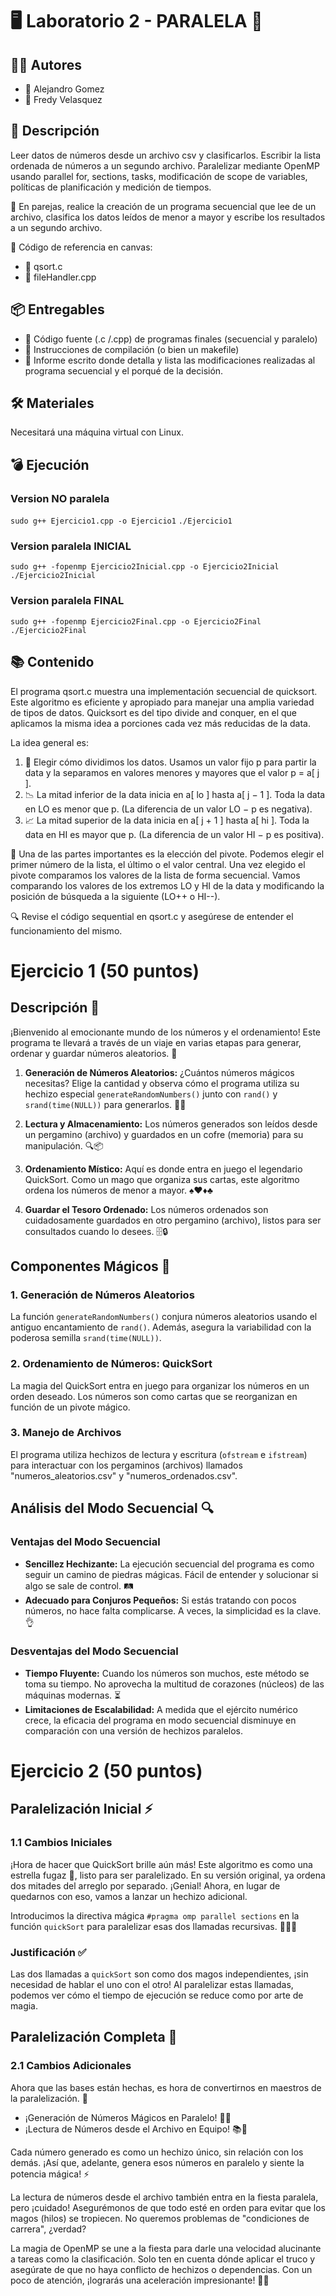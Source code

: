 # 🖥️ Laboratorio 2 - PARALELA 💽

## 🧑‍💻 Autores

- 🕺 Alejandro Gomez
- 🚶 Fredy Velasquez

## 📜 Descripción

Leer datos de números desde un archivo csv y clasificarlos. Escribir la lista ordenada de números a un segundo archivo. Paralelizar mediante OpenMP usando parallel for, sections, tasks, modificación de scope de variables, políticas de planificación y medición de tiempos. 

👥 En parejas, realice la creación de un programa secuencial que lee de un archivo, clasifica los datos leídos de menor a mayor y escribe los resultados a un segundo archivo.

🔗 Código de referencia en canvas:
- 🔢 qsort.c
- 📂 fileHandler.cpp
  

## 📦 Entregables

- 📄 Código fuente (.c /.cpp) de programas finales (secuencial y paralelo)
- 🔧 Instrucciones de compilación (o bien un makefile)
- 📝 Informe escrito donde detalla y lista las modificaciones realizadas al programa secuencial y el porqué de la decisión.

## 🛠️ Materiales

Necesitará una máquina virtual con Linux.

## 💣 Ejecución

### Version NO paralela

``sudo g++ Ejercicio1.cpp -o Ejercicio1``
``./Ejercicio1``

### Version paralela INICIAL

``sudo g++ -fopenmp Ejercicio2Inicial.cpp -o Ejercicio2Inicial``
``./Ejercicio2Inicial``

### Version paralela FINAL

``sudo g++ -fopenmp Ejercicio2Final.cpp -o Ejercicio2Final``
``./Ejercicio2Final``

## 📚 Contenido

El programa qsort.c muestra una implementación secuencial de quicksort. Este algoritmo es eficiente y apropiado para manejar una amplia variedad de tipos de datos. Quicksort es del tipo divide and conquer, en el que aplicamos la misma idea a porciones cada vez más reducidas de la data.

La idea general es:

1. 🤔 Elegir cómo dividimos los datos. Usamos un valor fijo p para partir la data y la separamos en valores menores y mayores que el valor p = a[ j ].
2. 📉 La mitad inferior de la data inicia en a[ lo ] hasta a[ j − 1 ]. Toda la data en LO es menor que p. (La diferencia de un valor LO − p es negativa).
3. 📈 La mitad superior de la data inicia en a[ j + 1 ] hasta a[ hi ]. Toda la data en HI es mayor que p. (La diferencia de un valor HI − p es positiva).

🎯 Una de las partes importantes es la elección del pivote. Podemos elegir el primer número de la lista, el último o el valor central. Una vez elegido el pivote comparamos los valores de la lista de forma secuencial. Vamos comparando los valores de los extremos LO y HI de la data y modificando la posición de búsqueda a la siguiente (LO++ o HI--).

🔍 Revise el código sequential en qsort.c y asegúrese de entender el funcionamiento del mismo. 

# Ejercicio 1 (50 puntos) 

## Descripción 📝

¡Bienvenido al emocionante mundo de los números y el ordenamiento! Este programa te llevará a través de un viaje en varias etapas para generar, ordenar y guardar números aleatorios. 🚀

1. **Generación de Números Aleatorios:** ¿Cuántos números mágicos necesitas? Elige la cantidad y observa cómo el programa utiliza su hechizo especial `generateRandomNumbers()` junto con `rand()` y `srand(time(NULL))` para generarlos. 🎩✨

2. **Lectura y Almacenamiento:** Los números generados son leídos desde un pergamino (archivo) y guardados en un cofre (memoria) para su manipulación. 🔍📦

3. **Ordenamiento Místico:** Aquí es donde entra en juego el legendario QuickSort. Como un mago que organiza sus cartas, este algoritmo ordena los números de menor a mayor. ♠️♥️♦️♣️

4. **Guardar el Tesoro Ordenado:** Los números ordenados son cuidadosamente guardados en otro pergamino (archivo), listos para ser consultados cuando lo desees. 🗄️🔒

## Componentes Mágicos 🔮

### 1. Generación de Números Aleatorios

La función `generateRandomNumbers()` conjura números aleatorios usando el antiguo encantamiento de `rand()`. Además, asegura la variabilidad con la poderosa semilla `srand(time(NULL))`.

### 2. Ordenamiento de Números: QuickSort

La magia del QuickSort entra en juego para organizar los números en un orden deseado. Los números son como cartas que se reorganizan en función de un pivote mágico.

### 3. Manejo de Archivos

El programa utiliza hechizos de lectura y escritura (`ofstream` e `ifstream`) para interactuar con los pergaminos (archivos) llamados "numeros_aleatorios.csv" y "numeros_ordenados.csv".

## Análisis del Modo Secuencial 🔍

### Ventajas del Modo Secuencial

- **Sencillez Hechizante:** La ejecución secuencial del programa es como seguir un camino de piedras mágicas. Fácil de entender y solucionar si algo se sale de control. 🛤️
- **Adecuado para Conjuros Pequeños:** Si estás tratando con pocos números, no hace falta complicarse. A veces, la simplicidad es la clave. 👌

### Desventajas del Modo Secuencial

- **Tiempo Fluyente:** Cuando los números son muchos, este método se toma su tiempo. No aprovecha la multitud de corazones (núcleos) de las máquinas modernas. ⏳
- **Limitaciones de Escalabilidad:** A medida que el ejército numérico crece, la eficacia del programa en modo secuencial disminuye en comparación con una versión de hechizos paralelos.


# Ejercicio 2 (50 puntos) 

## Paralelización Inicial ⚡

### 1.1 Cambios Iniciales

¡Hora de hacer que QuickSort brille aún más! Este algoritmo es como una estrella fugaz 🌠, listo para ser paralelizado. En su versión original, ya ordena dos mitades del arreglo por separado. ¡Genial! Ahora, en lugar de quedarnos con eso, vamos a lanzar un hechizo adicional.

Introducimos la directiva mágica `#pragma omp parallel sections` en la función `quickSort` para paralelizar esas dos llamadas recursivas. 🧙‍♂️✨

### Justificación ✅

Las dos llamadas a `quickSort` son como dos magos independientes, ¡sin necesidad de hablar el uno con el otro! Al paralelizar estas llamadas, podemos ver cómo el tiempo de ejecución se reduce como por arte de magia.

## Paralelización Completa 🔀

### 2.1 Cambios Adicionales

Ahora que las bases están hechas, es hora de convertirnos en maestros de la paralelización. 💪

- ¡Generación de Números Mágicos en Paralelo! 🔢✨
- ¡Lectura de Números desde el Archivo en Equipo! 📚👥

Cada número generado es como un hechizo único, sin relación con los demás. ¡Así que, adelante, genera esos números en paralelo y siente la potencia mágica! ⚡

La lectura de números desde el archivo también entra en la fiesta paralela, pero ¡cuidado! Asegurémonos de que todo esté en orden para evitar que los magos (hilos) se tropiecen. No queremos problemas de "condiciones de carrera", ¿verdad?

La magia de OpenMP se une a la fiesta para darle una velocidad alucinante a tareas como la clasificación. Solo ten en cuenta dónde aplicar el truco y asegúrate de que no haya conflicto de hechizos o dependencias. Con un poco de atención, ¡lograrás una aceleración impresionante! 🌟🔥



